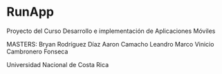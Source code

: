 # RunApp
Proyecto del Curso Desarrollo e implementación de Aplicaciones Móviles


MASTERS:
Bryan Rodríguez Díaz
Aaron Camacho Leandro
Marco Vinicio Cambronero Fonseca


Universidad Nacional de Costa Rica
